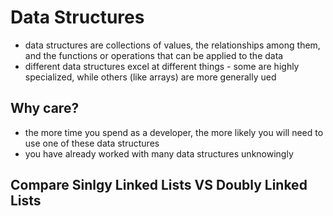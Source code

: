 # Data Structures

- data structures are collections of values, the relationships among them, and the functions or operations that can be applied to the data
- different data structures excel at different things - some are highly specialized, while others (like arrays) are more generally ued

## Why care?
- the more time you spend as a developer, the more likely you will need to use one of these data structures
- you have already worked with many data structures unknowingly

## Compare Sinlgy Linked Lists VS Doubly Linked Lists